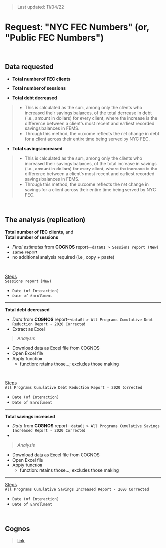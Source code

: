 > Last updated: 11/04/22

# Request: "NYC FEC Numbers" (or, "Public FEC Numbers")

<br>

## Data requested

- **Total number of FEC clients**
>

- **Total number of sessions**
>

- **Total debt decreased**
> - This is calculated as the sum, among only the clients who increased their savings balances, of the total decrease in debt (i.e., amount in dollars) for every client, where the increase is the difference between a client's most recent and earliest recorded savings balances in FEMS.
> - Through this method, the outcome reflects the net change in debt for a client across their entire time being served by NYC FEC.

- **Total savings increased**
> - This is calculated as the sum, among only the clients who increased their savings balances, of the total increase in savings (i.e., amount in dollars) for every client, where the increase is the difference between a client's most recent and earliest recorded savings balances in FEMS.
> - Through this method, the outcome reflects the net change in savings for a client across their entire time being served by NYC FEC.

<br>

## The analysis (replication)

**Total number of FEC clients**, and   
**Total number of sessions**
  - *Final estimates* from **COGNOS** report--`data01 > Sessions report (New)`
  - <ins>same</ins> report  
  - no additional analysis required (i.e., copy + paste)

<br>  

<ins>Steps</ins>  
`Sessions report (New)`    
- `Date (of Interaction)`  
- `Date of Enrollment`  

<hr>

**Total debt decreased**
  - *Data* from **COGNOS** report--`data01 > All Programs Cumulative Debt Reduction Report - 2020 Corrected`
  - Extract as Excel

> *Analysis*   
  - Download data as Excel file from COGNOS  
  - Open Excel file  
  - Apply function    
    - function: retains those...; excludes those making

<br>

<ins>Steps</ins>  
`All Programs Cumulative Debt Reduction Report - 2020 Corrected`    
- `Date (of Interaction)`  
- `Date of Enrollment`  

<hr>

**Total savings increased**
  - *Data* from **COGNOS** report--`data01 > All Programs Cumulative Savings Increased Report - 2020 Corrected`
  - 

> *Analysis*  
  - Download data as Excel file from COGNOS
  - Open Excel file
  - Apply function
    - function: retains those...; excludes those making

<hr>

<ins>Steps</ins>  
`All Programs Cumulative Savings Increased Report - 2020 Corrected`    
- `Date (of Interaction)`  
- `Date of Enrollment`  


<br>

## Cognos

> [link](http://mspwvw-dcacbi01.dca.nycnet/cognos11x/bi/)


